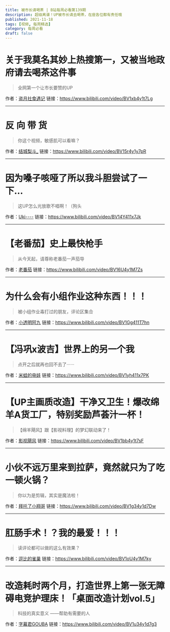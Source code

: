 ```yaml
---
title: 被市长请喝茶 | B站每周必看第139期
description: 超级离谱！UP被市长请去喝茶，在座各位都有责任哦
published: 2021-11-18
tags: [视频, 每周精选]
category: 每周必看
draft: false
---
```


# 关于我莫名其妙上热搜第一，又被当地政府请去喝茶这件事
> 全网第一个让市长要赞的UP

作者：[盗月社食遇记](https://space.bilibili.com/99157282)
链接：https://www.bilibili.com/video/BV1xb4y1t7Lg

---

# 反 向 带 货
> 你这个视频，敏感肌可以看嘛？

作者：[结城梨斗_](https://space.bilibili.com/69880)
链接：https://www.bilibili.com/video/BV15r4y1y7pR

---

# 因为嗓子咳哑了所以我斗胆尝试了一下…
> 这UP怎么光放歌不唱啊！（狗头

作者：[Uki----](https://space.bilibili.com/159440647)
链接：https://www.bilibili.com/video/BV14Y411x7Jk

---

# 【老番茄】史上最快枪手
> 从今天起，请尊称老番茄一声茄导

作者：[老番茄](https://space.bilibili.com/546195)
链接：https://www.bilibili.com/video/BV16U4y1M7Zs

---

# 为什么会有小组作业这种东西！！！
> 被小组作业毒打过的朋友，评论区集合

作者：[小透明阿九](https://space.bilibili.com/10897973)
链接：https://www.bilibili.com/video/BV1Gg411T7hn

---

# 【冯巩x波吉】世界上的另一个我
> 点开之后就再也回不去了······

作者：[米蛙的电娃](https://space.bilibili.com/351190474)
链接：https://www.bilibili.com/video/BV1yh411x7PK

---

# 【UP主画质改造】干净又卫生！爆改绵羊A货工厂，特别奖励芦荟汁一杯！
> 【绵羊飓风】跟【影视料理】的梦幻联动来了！

作者：[影视飓风](https://space.bilibili.com/946974)
链接：https://www.bilibili.com/video/BV1bb4y1t7sF

---

# 小伙不远万里来到拉萨，竟然就只为了吃一顿火锅？
> 你以为是剪辑，其实是魔法啦！

作者：[拜托了小翔哥](https://space.bilibili.com/353539995)
链接：https://www.bilibili.com/video/BV1g34y1d7Dw

---

# 肛肠手术！？我的最爱！！！
> 读评论都可以做的这么有效果？

作者：[逗比的雀巢](https://space.bilibili.com/5294454)
链接：https://www.bilibili.com/video/BV1oU4y1M7ky

---

# 改造耗时两个月，打造世界上第一张无障碍电竞护理床！「桌面改造计划vol.5」
> 科技的真实意义 ——帮助有需要的人

作者：[字幕君GOUBA](https://space.bilibili.com/13839125)
链接：https://www.bilibili.com/video/BV1u34y1d7g3

